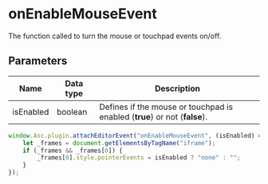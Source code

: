 # onEnableMouseEvent

The function called to turn the mouse or touchpad events on/off.

## Parameters

| **Name** | **Data type** | **Description** |
| --------- | ------------- | ----------- |
| isEnabled | boolean | Defines if the mouse or touchpad is enabled (**true**) or not (**false**). |

```javascript
window.Asc.plugin.attachEditorEvent("onEnableMouseEvent", (isEnabled) => {
    let _frames = document.getElementsByTagName("iframe");
    if (_frames && _frames[0]) {
        _frames[0].style.pointerEvents = isEnabled ? "none" : "";
    }
});
```

